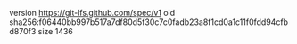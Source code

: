 version https://git-lfs.github.com/spec/v1
oid sha256:f06440bb997b517a7df80d5f30c7c0fadb23a8f1cd0a1c11f0fdd94cfbd870f3
size 1436
